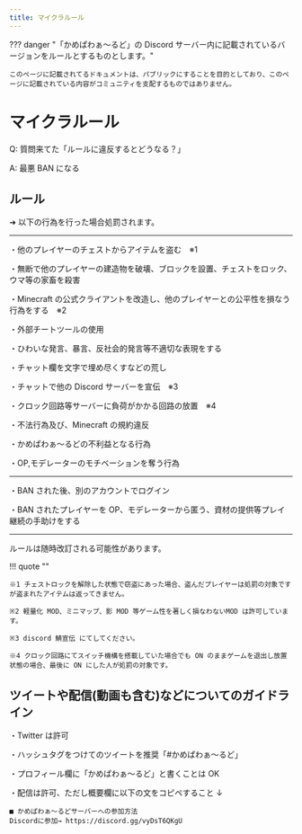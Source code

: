 ```yaml
---
title: マイクラルール
---
```


??? danger "「かめぱわぁ～るど」の Discord サーバー内に記載されているバージョンをルールとするものとします。"

    このページに記載されてるドキュメントは、パブリックにすることを目的としており、このページに記載されている内容がコミュニティを支配するものではありません。

# マイクラルール

Q: 質問来てた「ルールに違反するとどうなる？」

A: 最悪 BAN になる

## ルール

➜ 以下の行為を行った場合処罰されます。

---

・他のプレイヤーのチェストからアイテムを盗む　※1

・無断で他のプレイヤーの建造物を破壊、ブロックを設置、チェストをロック、ウマ等の家畜を殺害

・Minecraft の公式クライアントを改造し、他のプレイヤーとの公平性を損なう行為をする　※2

・外部チートツールの使用

・ひわいな発言、暴言、反社会的発言等不適切な表現をする

・チャット欄を文字で埋め尽くすなどの荒し

・チャットで他の Discord サーバーを宣伝　※3

・クロック回路等サーバーに負荷がかかる回路の放置　※4

・不法行為及び、Minecraft の規約違反

・かめぱわぁ～るどの不利益となる行為

・OP,モデレーターのモチベーションを奪う行為

---

・BAN された後、別のアカウントでログイン

・BAN されたプレイヤーを OP、モデレーターから匿う、資材の提供等プレイ継続の手助けをする

---

ルールは随時改訂される可能性があります。

!!! quote ""

    ※1 チェストロックを解除した状態で窃盗にあった場合、盗んだプレイヤーは処罰の対象ですが盗まれたアイテムは返ってきません。

    ※2 軽量化 MOD、ミニマップ、影 MOD 等ゲーム性を著しく損なわないMOD は許可しています。

    ※3 discord 鯖宣伝 にてしてください。

    ※4 クロック回路にてスイッチ機構を搭載していた場合でも ON のままゲームを退出し放置状態の場合、最後に ON にした人が処罰の対象です。

## ツイートや配信(動画も含む)などについてのガイドライン

・Twitter は許可

・ハッシュタグをつけてのツイートを推奨「#かめぱわぁ～るど」

・プロフィール欄に「かめぱわぁ～るど」と書くことは OK

・配信は許可、ただし概要欄に以下の文をコピペすること ↓

```text
■ かめぱわぁ～るどサーバーへの参加方法
Discordに参加→ https://discord.gg/vyDsT6QKgU
```
